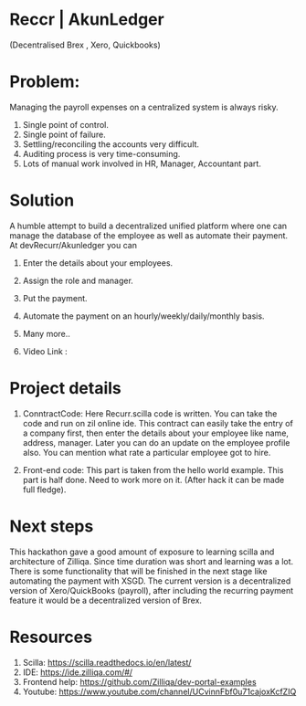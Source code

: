 # Reccr | AkunLedger
(Decentralised Brex , Xero, Quickbooks)

Problem:
===========

Managing the payroll expenses on a centralized system is always risky. 
1. Single point of control.
2. Single point of failure. 
2. Settling/reconciling the accounts very difficult. 
3. Auditing process is very time-consuming. 
4. Lots of manual work involved in HR, Manager, Accountant part. 

Solution
===========
A humble attempt to build a decentralized unified platform where one can manage the database of the employee as well as automate their payment. At devRecurr/Akunledger you can

1. Enter the details about your employees.
2. Assign the role and manager.
3. Put the payment.
4. Automate the payment on an hourly/weekly/daily/monthly basis. 
5. Many more.. 

1. Video Link : 



Project details
===========

1. ConntractCode: Here Recurr.scilla code is written. You can take the code and run on zil online ide. This contract can easily take the entry of a company first, then enter the details about your employee like name, address, manager. Later you can do an update on the employee profile also. You can mention what rate a particular employee got to hire. 

2. Front-end code: This part is taken from the hello world example. This part is half done. Need to work more on it. (After hack it can be made full fledge). 


Next steps
======

This hackathon gave a good amount of exposure to learning scilla and architecture of Zilliqa. Since time duration was short and learning was a lot. There is some functionality that will be finished in the next stage like automating the payment with XSGD. The current version is a decentralized version of Xero/QuickBooks (payroll), after including the recurring payment feature it would be a decentralized version of Brex. 


Resources
======

1. Scilla: https://scilla.readthedocs.io/en/latest/
2. IDE: https://ide.zilliqa.com/#/
3. Frontend help: https://github.com/Zilliqa/dev-portal-examples
4. Youtube: https://www.youtube.com/channel/UCvinnFbf0u71cajoxKcfZIQ

